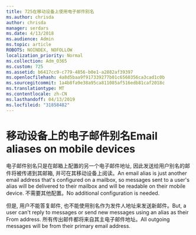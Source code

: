 ```yaml
---
title: 725在移动设备上使用电子邮件别名
ms.author: chrisda
author: chrisda
manager: serdars
ms.date: 4/13/2018
ms.audience: Admin
ms.topic: article
ROBOTS: NOINDEX, NOFOLLOW
localization_priority: Normal
ms.collection: Adm_O365
ms.custom: 725
ms.assetid: b6417cc9-c779-4856-b0e1-a2882af39397
ms.openlocfilehash: 4a8d5baa9f917339277b01c6560356ca3cad1c0b
ms.sourcegitcommit: 1a4b8fa9e38a95ca811085af516edb81caf2018c
ms.translationtype: MT
ms.contentlocale: zh-CN
ms.lasthandoff: 04/13/2019
ms.locfileid: "31858482"
---
```

# <a name="email-aliases-on-mobile-devices"></a><span data-ttu-id="11802-102">移动设备上的电子邮件别名</span><span class="sxs-lookup"><span data-stu-id="11802-102">Email aliases on mobile devices</span></span>

<span data-ttu-id="11802-103">电子邮件别名只是在邮箱上配置的另一个电子邮件地址, 因此发送给用户别名的邮件将被传递到其邮箱, 并可在其移动设备上阅读。</span><span class="sxs-lookup"><span data-stu-id="11802-103">An email alias is just another email address that's configured on a mailbox, so messages sent to a user's alias will be delivered to their mailbox and will be readable on their mobile device.</span></span> <span data-ttu-id="11802-104">不需要其他配置。</span><span class="sxs-lookup"><span data-stu-id="11802-104">No additional configuration is needed.</span></span>

<span data-ttu-id="11802-105">但是, 用户不能答复邮件, 也不能使用别名作为发件人地址来发送新邮件。</span><span class="sxs-lookup"><span data-stu-id="11802-105">But, a user can't reply to messages or send new messages using an alias as their From address.</span></span> <span data-ttu-id="11802-106">所有传出邮件都将来自其主电子邮件地址。</span><span class="sxs-lookup"><span data-stu-id="11802-106">All outgoing messages will be from their primary email address.</span></span>
